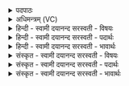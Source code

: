 <details><summary>पदपाठः</summary>

उ॒प॒या॒मगृ॑ही॒त इत्यु॑पया॒मऽगृ॑हीतः। अ॒सि॒। सु॒शर्म्मेति॑ सु॒ऽशर्म्मा॑। अ॒सि॒। सु॒प्र॒ति॒ष्ठा॒नः। सु॒प्र॒ति॒स्था॒न इति॑ सुऽप्रतिस्था॒नः। बृ॒हदु॑क्षा॒येति॑ बृ॒हत्ऽउ॑क्षाय। नमः॑। विश्वे॑भ्यः। त्वा॒। दे॒वेभ्यः॑। ए॒षः। ते॒। योनिः॑। विश्वे॑भ्यः। त्वा॒। दे॒वेभ्यः॑। ८।
</details>

<details><summary>अधिमन्त्रम् (VC)</summary>

- विश्वेदेवा गृहपतयो देवताः
- भरद्वाज ऋषिः
- प्राजापत्या गायत्री, निचृद् आर्षी बृहती
- मध्यमः
</details>

<details><summary>हिन्दी - स्वामी दयानन्द सरस्वती  - विषयः</summary>

फिर भी गृहस्थ को सेवने योग्य धर्म्म का उपदेश अगले मन्त्र में किया है ॥
</details>

<details><summary>हिन्दी - स्वामी दयानन्द सरस्वती  - पदार्थः</summary>

पदार्थान्वयभाषाः -  हे पते ! जैसे मैंने आप को (उपयामगृहीतः) नियम-उपनियमों से ग्रहण किया (असि) है और (सुप्रतिष्ठानः) अच्छी प्रतिष्ठा और (सुशर्मा) अच्छे घरवाले (असि) हो, उन (बृहदुक्षाय) अत्यन्त वीर्य देनेवाले आप को (नमः) अच्छे प्रकार संस्कार किया हुआ, चित्त को प्रसन्न करनेवाला अन्न उचित समय पर देती हूँ, जिस आप का (एषः) यह (योनिः) सुखदायक महल है, (त्वा) उस आप को (विश्वेभ्यः) सब (देवेभ्यः) दिव्य सुखों के लिये सेवन करती हूँ और (त्वा) आप को (विश्वेभ्यः) समस्त (देवेभ्यः) विद्वानों के लिये नियुक्त करती हूँ, वैसे आप मुझ को कीजिये ॥८॥
</details>

<details><summary>हिन्दी - स्वामी दयानन्द सरस्वती  - भावार्थः</summary>

भावार्थभाषाः -  जिस गृहाश्रम भोगने की इच्छा रखनेवाले पुरुष का सब ऋतुओं में सुख देनेवाला घर हो और आप वीर्यवान् हो, उसी को स्त्री पतिभाव से स्वीकार करे और उस के लिये यथोचित समय पर सुख देवे तथा आप उस पति से उचित समय में दिव्य सुख भोगे और वे स्त्री-पुरुष दोनों विद्वानों का सत्सङ्ग किया करें ॥८॥
</details>

<details><summary>संस्कृत - स्वामी दयानन्द सरस्वती  - विषयः</summary>

पुनरपि गृहिकर्त्तव्यमुपदिश्यते ॥
</details>

<details><summary>संस्कृत - स्वामी दयानन्द सरस्वती  - पदार्थः</summary>

पदार्थान्वयभाषाः -  हे पते ! अहं यस्त्वमुपयामगृहीतोऽसि, सुप्रतिष्ठानः सुशर्मासि, तस्मै बृहदुक्षाय तुभ्यं नमोऽस्तु, सुसंस्कृतं हृद्यमन्नमुचितसमये ददामि, यथाहं यस्य ते तवैष योनिः प्रासादोऽस्ति, तं त्वा विश्वेभ्यो देवेभ्यः सेवे, तथा त्वं विश्वेभ्यो देवेभ्यो मां नियुञ्ज ॥८॥
</details>

<details><summary>संस्कृत - स्वामी दयानन्द सरस्वती  - भावार्थः</summary>

भावार्थभाषाः -  यस्य गृहाश्रममभीप्सोर्जनस्य सर्वर्तुसुखसम्पादकं गृहं स्यात्, स्वयं च वीर्यवान्, तमेव स्त्री पतित्वेन गृह्णीयात्। तस्मै यथोचितसमये सुखं दद्यात्, स्वयञ्च तस्यै दिव्यसुखमादद्यात्, तौ द्वौ विदुषां सेवनमाचरेताम् ॥८॥
</details>